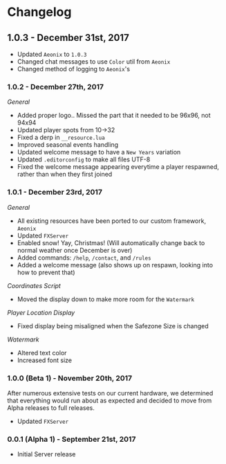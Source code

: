 # Changelog
## 1.0.3 - December 31st, 2017
- Updated `Aeonix` to `1.0.3`
- Changed chat messages to use `Color` util from `Aeonix`
- Changed method of logging to `Aeonix`'s

### 1.0.2 - December 27th, 2017
*General*
- Added proper logo.. Missed the part that it needed to be 96x96, not 94x94
- Updated player spots from 10->32
- Fixed a derp in `__resource.lua`
- Improved seasonal events handling
- Updated welcome message to have a `New Years` variation
- Updated `.editorconfig` to make all files UTF-8
- Fixed the welcome message appearing everytime a player respawned, rather than when they first joined

### 1.0.1 - December 23rd, 2017
*General*
- All existing resources have been ported to our custom framework, `Aeonix`
- Updated `FXServer`
- Enabled snow! Yay, Christmas! (Will automatically change back to normal weather once December is over)
- Added commands: `/help`, `/contact`, and `/rules`
- Added a welcome message (also shows up on respawn, looking into how to prevent that)

*Coordinates Script*
- Moved the display down to make more room for the `Watermark`

*Player Location Display*
- Fixed display being misaligned when the Safezone Size is changed

*Watermark*
- Altered text color
- Increased font size

### 1.0.0 (Beta 1) - November 20th, 2017
After numerous extensive tests on our current hardware, we determined that everything would run about as expected and decided to move from Alpha releases to full releases.
- Updated `FXServer`

### 0.0.1 (Alpha 1) - September 21st, 2017
- Initial Server release
